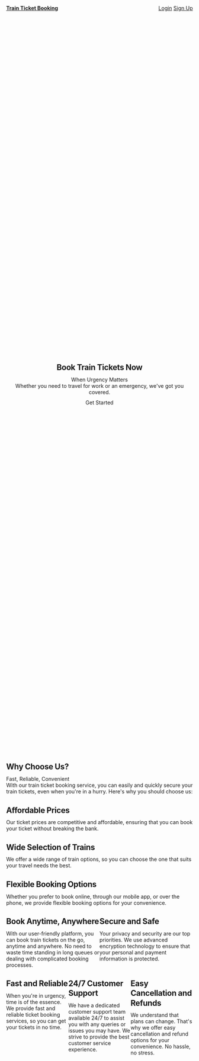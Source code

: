 <!DOCTYPE html>
<head>
    <meta charset="utf-8">
    <meta name="description" content="">
    <meta name="viewport" content="width=device-width, initial-scale=1, shrink-to-fit=no">
</head>
<body class="base">
    <nav class="dark base padding">
        <div class="float-right">
            <a href="#" class="tight padding">Login</a> 
            <a href="#" class="tight padding">Sign Up</a>
        </div>
        <a href="" class="bold brand">Train Ticket Booking</a>
    </nav>
    <section style="min-height: 50vh;" class="dark_white text-center vertical-center page padding trim">
        <div>
            <h1 class="big">Book Train Tickets Now</h1>
            <p class="huge">When Urgency Matters</p>
            <p>Whether you need to travel for work or an emergency, we've got you covered.</p>
            <a class="big base button no-underline" href="">Get Started</a>
        </div>
    </section>
    <section class="base type padding trim">
        <h1>Why Choose Us?</h1>
        <p class="huge">Fast, Reliable, Convenient</p>
        <p>With our train ticket booking service, you can easily and quickly secure your train tickets, even when you're in a hurry. Here's why you should choose us:</p>
        <h2>Affordable Prices</h2>
        <p>Our ticket prices are competitive and affordable, ensuring that you can book your ticket without breaking the bank.</p>
        <h2>Wide Selection of Trains</h2>
        <p>We offer a wide range of train options, so you can choose the one that suits your travel needs the best.</p>
        <h2>Flexible Booking Options</h2>
        <p>Whether you prefer to book online, through our mobile app, or over the phone, we provide flexible booking options for your convenience.</p>
    </section>
    <section class="complement page two columns tablet padding">
        <div class="type">
            <h1>Book Anytime, Anywhere</h1>
            <p>With our user-friendly platform, you can book train tickets on the go, anytime and anywhere. No need to waste time standing in long queues or dealing with complicated booking processes.</p>
        </div>
        <div class="type">
            <h1>Secure and Safe</h1>
            <p>Your privacy and security are our top priorities. We use advanced encryption technology to ensure that your personal and payment information is protected.</p>
        </div>
    </section>
    <section class="base page three columns desktop padding">
        <div class="type">
            <h1>Fast and Reliable</h1>
            <p>When you're in urgency, time is of the essence. We provide fast and reliable ticket booking services, so you can get your tickets in no time.</p>
        </div>
        <div class="type">
            <h1>24/7 Customer Support</h1>
            <p>We have a dedicated customer support team available 24/7 to assist you with any queries or issues you may have. We strive to provide the best customer service experience.</p>
        </div>
        <div class="type">
            <h1>Easy Cancellation and Refunds</h1>
            <p>We understand that plans can change. That's why we offer easy cancellation and refund options for your convenience. No hassle, no stress.</p>
        </div>
    </section>
    <section style="min-height: 62vh;" class="complement page text-center vertical-center full_width padding">
        <div>
            <h1 class="text-crunch">Book Your Train Tickets Now</h1>
            <p class="big gutter-bottom">Travel with Ease, Even in Urgency</p>
            <p class="gutter-bottom">Don't let your urgent travel plans stress you out. Book your train tickets now and enjoy a hassle-free journey.</p>
            <p class="type two columns tablet">
                <a class="big base button margin-auto" href="">Get Started</a> 
                <a class="big base button margin-auto" href="">Contact Us</a>
            </p>
        </div>
    </section>
    <footer class="base page padding trim">
        <ul class="text-left">
            <li class="tight padding"><a class="tight padding" href="">About Us</a></li>
            <li class="tight padding"><a class="tight padding" href="">Privacy Policy</a></li>
            <li class="tight padding"><a class="tight padding" href="">Terms and Conditions</a></li>
            <li class="tight padding"><a class="tight padding" href="">Contact Us</a></li>
        </ul>
        <p class="text-center">Train Ticket Booking &copy; 2022. All rights reserved.</p>
    </footer>
</body>
<style>/* A California Stylesheet (MIT License) */
/* https://github.com/casscss/cass */

:root, html {
  --base-h:204;
  --base-s:76%;
  --base-l:43%;
  --base-tone:var(--white);
  --alt-tone:var(--white);
  --acc-tone:var(--white);
    --text-measure:50;
    --font-size-base:16px;
    --text-indent:1ch;
    --padding-base:1rem;
    --margin-base:1rem;
    --card:calc(var(--type)*.6);
    --type:calc(var(--text-measure)*.55rem);
    --page:calc(var(--type)*1.6);
    --a:1;
    --width:100%;
    --padding:calc(var(--padding-base)*.6);
    --p:var(--padding);
    --margin:calc(var(--margin-base)*.6);
    --m:var(--margin);
    --font-size:calc(var(--font-size-base) - 2px);
    --box-shadow:0 1px .3em hsla(var(--b-h),var(--b-s),var(--b-l),0.2);
    --v:1;
    --w-h:var(--base-h);
    --w-s:calc(var(--base-s)*.1);
    --w-l:calc(99% + (var(--v) * .1%));
    --b-h:var(--base-h);
    --b-s:calc(var(--base-s)*.1);
    --b-l:calc(var(--base-l)*.2);
    --white:hsl(var(--w-h),var(--w-s),var(--w-l));
    --w:var(--white);
    --black:hsl(var(--b-h),var(--b-s),var(--b-l));
    --b:var(--black);
    color:var(--b);
    background-color:var(--w);
    font-family:"Helvetica Neue",-apple-system,"Segoe UI",Roboto,Ubuntu,sans-serif;
    line-height:1.5;
    overflow-x:hidden
  }
  * { 
    margin:0;
    padding:0;
    box-sizing:border-box;
    font-size:calc(var(--font-size) * var(--i,1) * var(--j,1))
  }
  body{min-height:100vh}
  body * {
    padding-left:calc(50% - var(--width) * .5);
    padding-right:calc(50% - var(--width) * .5)
  }
  h1{--i:2}
  h2{--i:1.8}
  h3{--i:1.4}
  h4{--i:1.2}
  h5{--i:1.1}
  h1,h2,h3,h4,h5,h6{
    --j:1;
    line-height:1.25;
    margin-bottom:.5em;
    letter-spacing:-.02em
  }
  span,em,strong,i,pre,code,address,blockquote,cite,a{padding-left: unset; padding-right: unset}
  p,ul,ol{margin:0;margin-bottom:var(--m);list-style-position: inside}
  a{color:inherit}
  pre,code,input,textarea{line-height:inherit; border:var(--border); max-width:100%}
  img{max-width:100%}
  button,.button{
    display:inline-block;
    padding:.6em 1em;
    border:none;
    border-radius:6px;
    cursor:pointer;
    line-height:1.75
  }
  .button:active,button:active{
    transform:scale(.98);
    box-shadow:unset
  }
  .float-right{float:right;}
  .text-center{text-align:center}
  .text-left{text-align:left}
  .text-right{text-align:right}
  .text-crunch{line-height:1.25}
  .text-indent{text-indent:var(--text-indent)}
  .sans-serif{font-family:var(--font-family)}
  .monospace{font-family:monospace}
  .bold{font-weight:bold}
  .italic{font-style:italic}
  .underline{text-decoration:underline}
  .caps{text-transform:uppercase}
  .tiny{--j:.85}
  .small{--j:.9}
  .medium{--j:1}
  .big{--j:1.2}
  .huge{--j:1.4}
  .cursor,.pointer{cursor:pointer}
  .rounded{border-radius:.6em}
  .border{border:var(--border)}
  .dashed{border-style:dashed}
  .thick{border-width:2px}
  .shadow{box-shadow:var(--box-shadow)}
  .inset{box-shadow:inset var(--box-shadow)}
  .block{display:block}
  .inline{display:inline}
  .hide,.hide.mobile,.hide.mobile.tablet{display:none}
  .hide.tablet,.hide.desktop{display:initial}
  .fixed,.fixed.mobile,.fixed.mobile.tablet{position:fixed}
  .fixed.tablet,.fixed.desktop{position:initial}
  .relative{position:relative}
  .absolute{position:absolute}
  .top{top:0}
  .right{right:0}
  .bottom{bottom:0}
  .left{left:0}
  .vertical-center{display:flex; flex:0 1 auto; flex-direction:column; justify-content:center}
  .card{--width:var(--card)}
  .type{--width:var(--type)}
  .page{--width:var(--page)}
  .width{max-width:var(--width);padding:0}
  .force.width{width:var(--width);padding:0}
  .width.padding{padding:var(--p)}
  .full.width{width:100%;--width:100%}
  .full.height{height:100%}
  .padding-top,.padding{padding-top:var(--p)}
  .padding-bottom,.padding{padding-bottom:var(--p)}
  .padding-left,.padding{padding-left:max(var(--p), calc(50% - (var(--width) * .5)))}
  .padding-right,.padding{padding-right:max(var(--p), calc(50% - (var(--width) * .5)))}
  .margin{margin:var(--m)}
  .margin-top{margin-top:var(--m)}
  .margin-right{margin-right:var(--m)}
  .margin-bottom{margin-bottom:var(--m)}
  .margin-left{margin-left:var(--m)}
  .gutter-bottom{margin-bottom:calc(2*var(--m))}
  .margin-auto{margin-left:auto; margin-right:auto}
  .tight{--p:calc(var(--padding)*.6)}
  .loose{--p:calc(var(--padding)*1.6)}
  .tight *,.loose *{--p:var(--padding)}
  .narrow{--m:calc(var(--margin)*.5)}
  .gutter{--m:calc(var(--margin)*2)}
  .narrow *,.gutter *{--m:var(--margin)}
  .trim > *:last-child {margin-bottom:0}
  .columns{
    --c:12;
    --multi:repeat(var(--c),minmax(0,1fr));
    --single:repeat(1,minmax(0,1fr));
    display:grid;
    gap:var(--m);
    grid-template-columns:var(--multi)
  }
  .columns.tablet,.columns.desktop{grid-template-columns:var(--single)}
  .columns > .wide{grid-column:auto / span var(--c,1)}
  .tablet > .wide,.desktop > .wide{width:100%; grid-column:unset}
  .golden{--multi:1.618fr 1fr}
  .golden.reverse{--multi:1fr 1.618fr}
  .one{--c:1}
  .two{--c:2}
  .three{--c:3}
  .four{--c:4}
  .five{--c:5}
  .six{--c:6}
  .seven{--c:7}
  .eight{--c:8}
  .nine{--c:9}
  .ten{--c:10}
  .eleven{--c:11}
  .twelve{--c:12}
  @media screen and (min-width:28rem) {
    :root {
      --width:100%;
      --padding:calc(var(--padding-base) * .8);
      --margin:calc(var(--margin-base) * .8);
      --font-size:calc((var(--font-size-base) - 1px) * var(--j, 1));
    }
    .columns.mobile{grid-template-columns:var(--single)}
    .columns.tablet{grid-template-columns:var(--multi)}
    .hide.mobile{display:initial}
    .hide.tablet{display:none}
    .fixed.mobile{position:initial}
    .fixed.tablet{position:fixed}
    .mobile > .wide {grid-column:unset}
    .tablet > .wide {grid-column:auto / span var(--c,1)}
  }
  @media screen and (min-width:45rem) {
    :root {
      --width:var(--page);
      --padding:var(--padding-base);
      --margin:var(--margin-base);
      --font-size:calc(var(--font-size-base) * var(--j, 1));
    }
    .columns.mobile.tablet{grid-template-columns:var(--single)}
    .columns.desktop{grid-template-columns:var(--multi)}
    .hide.mobile.tablet{display:initial}
    .hide.desktop{display:none}
    .fixed.mobile.tablet{position:initial}
    .fixed.desktop{position:fixed}
    .mobile.tablet > .wide{grid-column:unset}
    .desktop > .wide{grid-column:auto / span var(--c,1)}
  }
  .no-gap{gap:0}
  .no-bold{font-weight:normal}
  .no-underline{text-decoration:none}
  .no-text-indent{--text-indent:0}
  .no-padding{padding:0}
  .no-margin{margin:0}
  .no-margin-top{margin-top:0}
  .no-margin-bottom{margin-bottom:0}
  .no-overflow{overflow:hidden}
  .base,.accent,.complement,.red,.orangered,.orange,.gold,.yellow,.lime,.jade,.green,.teal,.aqua,.cyan,.sky,.blue,.indigo,.purple,.magenta,.pink,.brown,.gray,.white,.black,.border{
    color:var(--t);
    background-color:hsla(
      var(--h), 
      calc(((var(--sat, var(--s)) * 5) + var(--base-s))/6), 
      calc(((var(--lit, var(--l)) * 5) + var(--base-l))/6),
      var(--a)
    );
    --border: 1px solid hsl(var(--hue, var(--h)), clamp(0%, calc(.7 * var(--sat, var(--s))), 50%), clamp(0%, calc(.7 * var(--lit, var(--l))), 60%))
  }
  .white,.black{background-color:hsla(var(--h),var(--sat, var(--s)),var(--lit, var(--l)),var(--a))}
  .base,.gray{color:var(--base-tone)}
  .complement{color:var(--alt-tone)}
  .accent{color:var(--acc-tone)}
  .bright,.dim,.light,.dark{
    --scu:calc((100% - var(--s)) * .25 );
    --sfu:calc(var(--s) * .3 );
    --lcu:calc((100% - var(--l)) * .1 );
    --lfu:calc(var(--l) * .2 )
  }
  .bright *,.dim *{--sat:var(--s)}
  .light *,.dark *{--lit:var(--l)}
  .light{color:var(--b);--lit:calc(var(--l) + (5%) + (var(--lcu) * var(--v) * var(--vv)))}
  .dark{color:var(--w);--lit:calc(var(--l) - (10%) - (var(--lfu) * var(--v) * var(--vv)))}
  .bright{--sat:calc(var(--s) + (15%) + (var(--scu) * var(--v) * var(--vv)))}
  .dim{--sat:calc(var(--s) - (15%) - (var(--sfu) * var(--v) * var(--vv)))}
  .base,.complement,.accent{--h:var(--base-h);--s:var(--base-s);--l:var(--base-l);--vv:.3}
  .complement{--h:calc(var(--base-h) + 180)}
  .accent{--h:calc(var(--base-h) + 30)}
  .white{--h:var(--w-h);--s:var(--w-s);--l:var(--w-l);--vv:.1;color:var(--b)}
  .black{--h:var(--b-h);--s:var(--b-s);--l:var(--b-l);--vv:.2;color:var(--w)}
  .gray{--h:var(--base-h);--s:calc(var(--base-s) * .1);--l:clamp(30%,var(--base-l),70%);--vv:.3;--t:var(--w)}
  .brown    {--h: 25;--s:clamp(35%,calc(var(--base-s)*.8),54%);--l:40%;--vv:.3;--t:var(--w)}
  .red      {--h:  3;--s:71%;--l:50%;--vv:.3;--t:var(--w)}
  .orangered{--h: 24;--s:90%;--l:50%;--vv:.3;--t:var(--w)}
  .orange   {--h: 38;--s:95%;--l:60%;--vv:.2;--t:var(--b)}
  .gold     {--h: 48;--s:95%;--l:70%;--vv:.3;--t:var(--b)}
  .yellow   {--h: 54;--s:95%;--l:60%;--vv:.5;--t:var(--b)}
  .lime     {--h: 85;--s:60%;--l:60%;--vv:.3;--t:var(--b)}
  .green    {--h:120;--s:50%;--l:40%;--vv:.5;--t:var(--w)}
  .jade     {--h:144;--s:30%;--l:40%;--vv:.3;--t:var(--w)}
  .teal     {--h:168;--s:30%;--l:40%;--vv:.5;--t:var(--w)}
  .aqua     {--h:174;--s:60%;--l:50%;--vv:.5;--t:var(--b)}
  .cyan     {--h:180;--s:85%;--l:55%;--vv:.6;--t:var(--b)}
  .sky      {--h:200;--s:80%;--l:75%;--vv:.5;--t:var(--b)}
  .blue     {--h:222;--s:70%;--l:60%;--vv:.5;--t:var(--w)}
  .indigo   {--h:245;--s:65%;--l:45%;--vv:.4;--t:var(--w)}
  .purple   {--h:275;--s:60%;--l:48%;--vv:.5;--t:var(--w)}
  .magenta  {--h:300;--s:65%;--l:75%;--vv:.4;--t:var(--b)}
  .pink     {--h:335;--s:80%;--l:80%;--vv:.3;--t:var(--b)}
  .very *,.hella *,.super *{--v:1}
  .very{--v:2}
  .hella,.super{--v:4}
  .text-dark{color:var(--b)}
  .text-light{color:var(--w)}
  .text-color{color:hsl(var(--hue,var(--h)),var(--sat,var(--s)),var(--t-l));background-color:transparent}
  .text-color.text-light{--t-l:clamp(50%,var(--lit,var(--l)),100%)}
  .text-color,.text-color.text-dark{--t-l:clamp(0%,var(--lit,var(--l)),44%)}
  </style>
</html>
